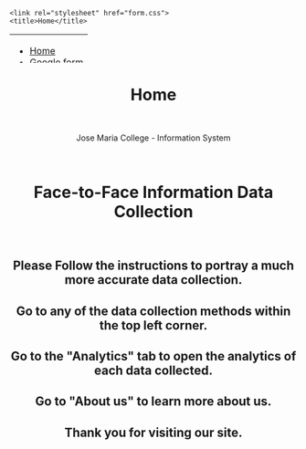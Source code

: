 <!-- This is an initialization in github - this is not needed for the website -->


<!DOCTYPE html>
<html lang="en">
<head>
    <meta charset="UTF-8">
    <meta name="viewport" content="width=device-width, initial-scale=1.0">

    
    <link rel="stylesheet" href="form.css"> 
    <title>Home</title>
</head>
<body>
    <!-- test -->
    <table cellpadding="0" style="width:100%" height="50">
        <tr> 
           <td>
              <ul id="navlist">
                <li><a href="index.html">Home</a></li>
                <li><a href="gform.html">Google form</a></li>
                <li><a href="colab.html">Colab</a></li>
                <li><a href="webscrape.html">Webscrape</a></li>
                <li><a href="analytics.html">Analytics</a></li>
                <li><a href="about.html">About us</a></li>
              </ul>
           </td>
       </tr>
     </table>
    <!-- test -->
    <div class="container ">
        <header class="header">
            <h1 id="title">
                Home
            </h1><br>
            <p id="description">
                Jose Maria College - Information System
            </p><br>
            <h1>Face-to-Face Information Data Collection</h1><br>
            <h2 id="temp1">Please Follow the instructions to portray a much more accurate data collection.</h2>
            <h2 id="temp1">Go to any of the data collection methods within the top left corner. </h2>
            <h2 id="temp1">Go to the "Analytics" tab to open the analytics of each data collected.</h2>
            <h2 id="temp1">Go to "About us" to learn more about us. </h2>
            <h2 id="temp1">Thank you for visiting our site. </h2>
        </header>
    </div>
</body>
</html>
